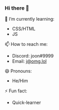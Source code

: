 ### Hi there 👋

🌱 I’m currently learning:
- CSS/HTML
- JS

📫 How to reach me:
- Discord: joon#9999
- Email: j@omg.lol

😄 Pronouns:
- He/Him

⚡ Fun fact:
- Quick-learner

<!--
**joonkyu/joonkyu** is a ✨ _special_ ✨ repository because its `README.md` (this file) appears on your GitHub profile.

Here are some ideas to get you started:

- 🔭 I’m currently working on ...
- 🌱 I’m currently learning ...
- 👯 I’m looking to collaborate on ...
- 🤔 I’m looking for help with ...
- 💬 Ask me about ...
- 📫 How to reach me: ...
- 😄 Pronouns: ...
- ⚡ Fun fact: ...
-->
